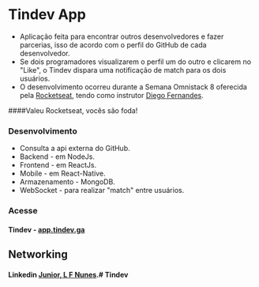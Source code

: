 # Tindev App

- Aplicação feita para encontrar outros desenvolvedores e fazer parcerias, isso de acordo com o perfil do GitHub de cada desenvolvedor.
- Se dois programadores visualizarem o perfil um do outro e clicarem no  "Like", o Tindev dispara uma notificação de match para os dois usuários.
- O desenvolvimento ocorreu durante a Semana Omnistack 8 oferecida pela [Rocketseat](https://github.com/Rocketseat), tendo como instrutor [Diego Fernandes](https://github.com/diego3g).

####Valeu Rocketseat, vocês são foda!  

### Desenvolvimento

- Consulta a api externa do GitHub.
- Backend - em NodeJs.
- Frontend - em ReactJs.
- Mobile - em React-Native.
- Armazenamento - MongoDB.
- WebSocket - para realizar "match" entre usuários.

### Acesse
#### Tindev - [app.tindev.ga](http://app.tindev.ga")


## Networking

#### Linkedin <a href="http://linkedin.com/in/leonaldo-nunes-4a3132188" target="_blank">Junior, L F Nunes</a>.# Tindev
